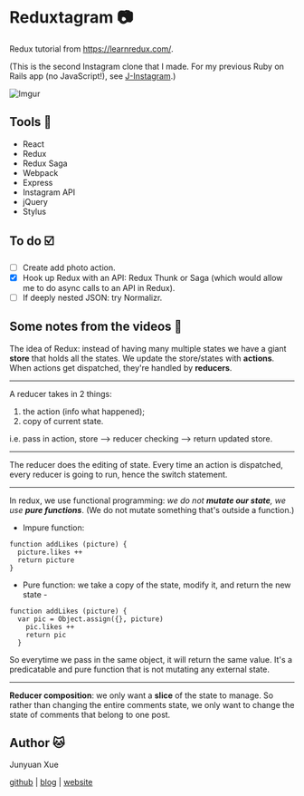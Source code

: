 # Reduxtagram :camera:

Redux tutorial from https://learnredux.com/.

(This is the second Instagram clone that I made. For my previous Ruby on Rails app (no JavaScript!), see [J-Instagram](https://github.com/junyuanxue/instagram-challenge).)

![Imgur](http://i.imgur.com/j9aHRo6.png)

## Tools :wrench:
* React
* Redux
* Redux Saga
* Webpack
* Express
* Instagram API
* jQuery
* Stylus

## To do :ballot_box_with_check:

<!-- TODO -->
- [ ] Create add photo action.
- [x] Hook up Redux with an API: Redux Thunk or Saga (which would allow me to do async calls to an API in Redux).
- [ ] If deeply nested JSON: try Normalizr.

## Some notes from the videos :pencil:

The idea of Redux: instead of having many multiple states we have a giant **store** that holds all the states.
We update the store/states with **actions**. When actions get dispatched, they're handled by **reducers**.

---

A reducer takes in 2 things:

1) the action (info what happened);
2) copy of current state.

i.e. pass in action, store --> reducer checking --> return updated store.

---

The reducer does the editing of state. Every time an action is dispatched, every reducer is going to run,
hence the switch statement.

---

In redux, we use functional programming:
_we do not **mutate our state**, we use **pure functions**_. (We do not mutate something that's outside a function.)

* Impure function:
```
function addLikes (picture) {
  picture.likes ++
  return picture
}
```
* Pure function: we take a copy of the state, modify it, and return the new state -
```
function addLikes (picture) {
  var pic = Object.assign({}, picture)
    pic.likes ++
    return pic
  }
```
So everytime we pass in the same object, it will return the same value. It's a predicatable and pure function that is not mutating any external state.

---

**Reducer composition**: we only want a **slice** of the state to manage.
So rather than changing the entire comments state, we only want to change the state of comments that belong to one post.

## Author :cat:
Junyuan Xue

[github](https://github.com/junyuanxue) | [blog](https://spinningcodes.wordpress.com/) | [website](http://junyuanxue.github.io/)
